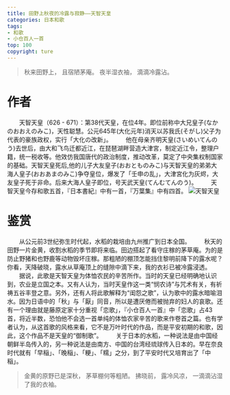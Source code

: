 ```yaml
---
title: 田野上秋夜的冷露与寂静——天智天皇
categories: 日本和歌
tags:
- 和歌
- 小仓百人一首
top: 100
copyright: ture
---
```


> 秋来田野上， 且宿陋茅庵。
> 夜半湿衣袖， 滴滴冷露沾。
<!-- more -->

# 作者
&emsp;&emsp;天智天皇（626 - 671）：第38代天皇，在位4年。即位前称中大兄皇子(なかのおおえのみこ)，天性聪慧。公元645年(大化元年)消天以苏我氏(そがし)父子为代表的豪族政权，实行「大化の改新」。
&emsp;&emsp;他在母亲齐明天皇(さいめいてんのう)去世后，由大和飞鸟迁都近江，在琵琶湖畔营造大津宮，制定近江令，整理户籍，统一税收等。他效仿我国唐代的政治制度，推动改革，莫定了中央集权制国家的基础。天智天皇死后,他的儿子大友皇子(おおとものみこ)与天智天皇的弟弟大海人皇子(おおあまのみこ)争夺皇位，爆发了「壬申の乱」，大津宮化为灰烬，大友皇子死于非命。后来大海人皇子即位，号天武天皇(てんむてんのう)。
&emsp;&emsp;天智天皇今存和歌五首，『日本書紀』中有一首，『万葉集』中有四首。
![](https://ws1.sinaimg.cn/large/749c46aagy1fya7t9c650j208w08t41e.jpg '天智天皇')

# 鉴赏
&emsp;&emsp;从公元前3世纪弥生时代起，水稻的栽培由九州推广到日本全国。
&emsp;&emsp;秋天的田野一片金黄，收割水稻的季节即将来临。田边搭起了看守庄稼的茅草庵。为的是防止野猪和也野鹿等动物毁坏庄稼。那粗陋的棚顶怎能挡住黎明前降下的露水呢？你看，天降破晓，露水从草庵顶上的缝隙中滴下来，我的衣衫已被冷露浸透。
&emsp;&emsp;据说，此歌是天智天皇为体恤农民的辛苦所作。当时的天皇已经明确地认识到，农业是立国之本。又有人认为，当时天皇作这一类“悯农诗”与咒术有关，有祈祷五谷丰登之意。另外，还有人将此歌解释为“闺怨之歌”，认为歌中的露水暗喻泪水。因为日语中的「秋」与「厭」同音，所以是遭厌倦而被抛弃的妇人的哀歌。还有一个理由就是藤原定家十分重视「恋歌」，『小仓百人一首』中「恋歌」占43首，将近半数，恐怕他不会选一首单纯的体恤农家辛苦的歌来作卷首之篇。也有学者认为，从这首歌的风格来看，它不是万叶时代的作品，而是平安初期的和歌，因此，这个作品不是天皇的“御制歌”。
&emsp;&emsp;关于日本的水稻，一种说法是由中国经朝鲜半岛传入的，另一种说法是由南方、中国的台湾经琉球传入日本的。早在奈良时代就有「早稲」、「晚稲」、「粳」、「糯」之分，到了平安时代又培育出了「中稲」。

> 金黄的原野已是深秋，
> 茅草棚何等粗陋。
> 拂晓前，
> 露冷风凉，
> 一滴滴沾湿了我的衣袖。
